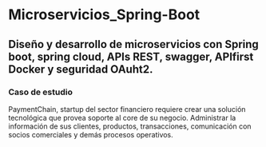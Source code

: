 # Microservicios_Spring-Boot
## Diseño y desarrollo de microservicios con Spring boot, spring cloud, APIs REST, swagger, APIfirst Docker y seguridad OAuht2.

### Caso de estudio
PaymentChain, startup del sector financiero requiere crear una solución tecnológica que provea soporte al core de su negocio. Administrar la información de sus clientes, productos, transacciones, comunicación con socios comerciales y demás procesos operativos.
